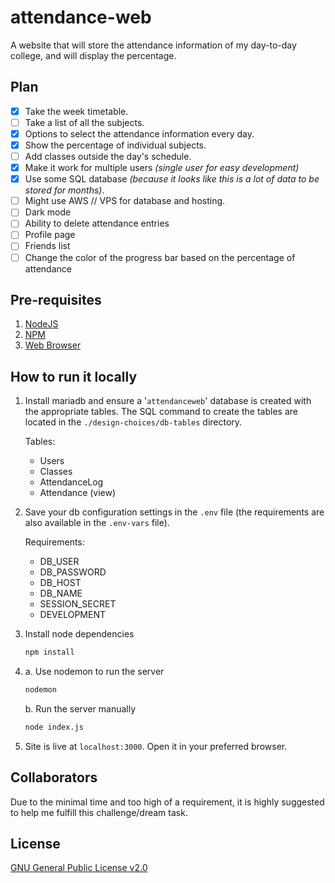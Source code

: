 # attendance-web

A website that will store the attendance information of my day-to-day college, and will display the percentage.

## Plan

- [x] Take the week timetable.
- [ ] Take a list of all the subjects.
- [x] Options to select the attendance information every day.
- [x] Show the percentage of individual subjects.
- [ ] Add classes outside the day's schedule.
- [x] Make it work for multiple users _(single user for easy development)_
- [x] Use some SQL database _(because it looks like this is a lot of data to be stored for months)_.
- [ ] Might use AWS // VPS for database and hosting.
- [ ] Dark mode
- [ ] Ability to delete attendance entries
- [ ] Profile page
- [ ] Friends list
- [ ] Change the color of the progress bar based on the percentage of attendance

## Pre-requisites

1. [NodeJS](https://nodejs.org/en)
2. [NPM](https://npmjs.com)
3. [Web Browser](https://www.mozilla.org/en-US/firefox/new/)

## How to run it locally

1. Install mariadb and ensure a '`attendanceweb`' database is created with the appropriate tables. The SQL command to create the tables are located in the `./design-choices/db-tables` directory.

   Tables:

   - Users
   - Classes
   - AttendanceLog
   - Attendance (view)

2. Save your db configuration settings in the `.env` file (the requirements are also available in the `.env-vars` file).

   Requirements:

   - DB_USER
   - DB_PASSWORD
   - DB_HOST
   - DB_NAME
   - SESSION_SECRET
   - DEVELOPMENT

3. Install node dependencies

   ```bash
   npm install
   ```

4. a. Use nodemon to run the server

   ```bash
   nodemon
   ```

   b. Run the server manually

   ```bash
   node index.js
   ```

5. Site is live at `localhost:3000`. Open it in your preferred browser.

## Collaborators

Due to the minimal time and too high of a requirement, it is highly suggested to help me fulfill this challenge/dream task.

## License

[GNU General Public License v2.0](https://choosealicense.com/licenses/gpl-2.0/)
